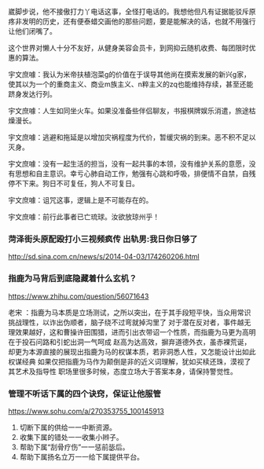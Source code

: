 崴脚步说，他不接傲打力丫电话这事，全怪打电话的。我想他但凡有证据能驳斥原疼非发明的历史，还有便泰蜡交画他的那些问题，要是能解决的话，也就不用强行让他们闭嘴了。

这个世界对懒人十分不友好，从健身美容会员卡，到网抑云随机收费、每团限时优惠的算法。

宇文庶噱：我认为米帝扶植泡菜g的价值在于误导其他尚在摸索发展的新兴g家，使其以为一个的重商主义、商业m族主义、n粹主义的zq也能维持存续，甚至还能跻身发达行列。

宇文庶噱：人生如同坐火车。如果没准备些伴侣聊友，书报棋牌娱乐消遣，旅途枯燥漫长。

宇文庶噱：逃避和拖延是以增加灾祸程度为代价，暂缓灾祸的到来。恶不积不足以灭身。

宇文庶噱：没有一起生活的担当，没有一起共事的本领，没有维护关系的意愿，没有思想和自主意识。幸亏心肺自动工作，勉强有心跳和呼吸，排便情不自禁，自残停不下来。狗日不可复任，狗人不可复日。

宇文庶噱：诅咒这事，逻辑上是不可能存在的。

宇文庶噱：前行此事者已亡琉球。汝欲放琼州乎！

### 菏泽街头原配殴打小三视频疯传 出轨男:我日你日够了
http://sd.sina.com.cn/news/s/2014-04-03/174260206.html

### 指鹿为马背后到底隐藏着什么玄机？
https://www.zhihu.com/question/56071643

老宋
：指鹿为马本质是立场测试，之所以突出，在于其手段短平快，当众用常识挑战理性，以诈出伪顺者，脑子绕不过弯就掉沟里了
对于潜在反对者，事件越无理效果越好，这和曹操许田围猎，进而引出衣带诏一个性质，而指鹿为马更为高明在于投石问路和引蛇出洞一气呵成
赵高为达高效，摒弃道德外衣，虽赤裸荒诞，却更为本源直接的展现出指鹿为马的权谋本质，若非洞悉人性，又怎能设计出如此权谋经典
如果仅把指鹿为马作为颠倒是非的近义词理解，犹如买椟还珠，漠视了其艺术及指导性
职场里很多时候，态度立场大于答案本身，请保持警觉性。

### 管理不听话下属的四个诀窍，保证让他服管
https://www.sohu.com/a/270353755_100145913

1. 切断下属的供给一一中断资源。
2. 收集下属的错处一一收集小辫子。
3. 帮助下属“刮骨疗伤”一一惩前毖后。
4. 帮助下属扬名立万一一给下属提供平台。

